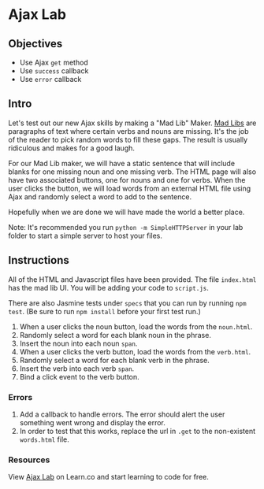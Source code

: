 # Ajax Lab

## Objectives
+ Use Ajax `get` method
+ Use `success` callback
+ Use `error` callback

## Intro
Let's test out our new Ajax skills by making a "Mad Lib" Maker. [Mad Libs](http://www.madlibs.com/) are paragraphs of text where certain verbs and nouns are missing. It's the job of the reader to pick random words to fill these gaps. The result is usually ridiculous and makes for a good laugh.

For our Mad Lib maker, we will have a static sentence that will include blanks for one missing noun and one missing verb. The HTML page will also have two associated buttons, one for nouns and one for verbs.  When the user clicks the button, we will load words from an external HTML file using Ajax and randomly select a word to add to the sentence.

Hopefully when we are done we will have made the world a better place.

Note: It's recommended you run `python -m SimpleHTTPServer` in your lab folder to start a simple server to host your files.

## Instructions

All of the HTML and Javascript files have been provided. The file `index.html` has the mad lib UI. You will be adding your code to `script.js`.

There are also Jasmine tests under `specs` that you can run by running `npm test`. (Be sure to run `npm install` before your first test run.)

1. When a user clicks the noun button, load the words from the
   `noun.html`.
2. Randomly select a word for each blank noun in the phrase.
3. Insert the noun into each noun `span`.
4. When a user clicks the verb button, load the words from the
   `verb.html`.
5. Randomly select a word for each blank verb in the phrase.
6. Insert the verb into each verb `span`.
7. Bind a click event to the verb button.

### Errors
1. Add a callback to handle errors. The error should alert the user something went wrong and display the error.
2. In order to test that this works, replace the url in `.get` to the non-existent `words.html` file.

### Resources

<p data-visibility='hidden'>View <a href='https://learn.co/lessons/js-ajax-callbacks-lab' title='Ajax Lab'>Ajax Lab</a> on Learn.co and start learning to code for free.</p>

